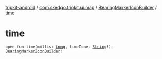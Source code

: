 [tripkit-android](../../index.md) / [com.skedgo.tripkit.ui.map](../index.md) / [BearingMarkerIconBuilder](index.md) / [time](./time.md)

# time

`open fun time(millis: `[`Long`](https://kotlinlang.org/api/latest/jvm/stdlib/kotlin/-long/index.html)`, timeZone: `[`String`](https://kotlinlang.org/api/latest/jvm/stdlib/kotlin/-string/index.html)`!): `[`BearingMarkerIconBuilder`](index.md)`!`